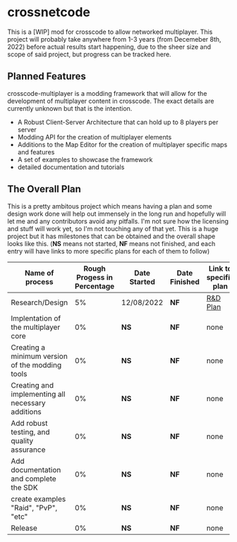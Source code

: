 # crossnetcode
This is a [WIP] mod for crosscode to allow networked multiplayer. This project will probably take anywhere from 1-3 years (from Decemeber 8th, 2022) before actual results start happening, due to the sheer size and scope of said project, but progress can be tracked here.

## Planned Features
crosscode-multiplayer is a modding framework that will allow for the development of multiplayer content in crosscode. The exact details are currently unknown but that is the intention.
- A Robust Client-Server Architecture that can hold up to 8 players per server
- Modding API for the creation of multiplayer elements
- Additions to the Map Editor for the creation of multiplayer specific maps and features
- A set of examples to showcase the framework
- detailed documentation and tutorials

## The Overall Plan
This is a pretty ambitous project which means having a plan and some design work done will help out immensely in the long run and hopefully will let me and any contributors avoid any pitfalls. I'm not sure how the licensing and stuff will work yet, so I'm not touching any of that yet. This is a huge project but it has milestones that can be obtained and the overall shape looks like this. (**NS** means not started, **NF** means not finished, and each entry will have links to more specific plans for each of them to follow)

| Name of process | Rough Progess in Percentage | Date Started | Date Finished | Link to specific plan | 
| --- | --- | --- | --- | --- |
| Research/Design | 5% | 12/08/2022 | **NF** | [R&D Plan](Docs/Plans/research_design_plan.md) |
| Implentation of the multiplayer core | 0% | **NS** | **NF** | none |
| Creating a minimum version of the modding tools | 0% | **NS** | **NF** | none |
| Creating and implementing all necessary additions | 0% | **NS** | **NF** | none |
| Add robust testing, and quality assurance | 0% | **NS** | **NF** | none |
| Add documentation and complete the SDK | 0% | **NS** | **NF** | none |
| create examples "Raid", "PvP", "etc" | 0% | **NS** | **NF** | none |
| Release | 0% | **NS** | **NF** | none |
